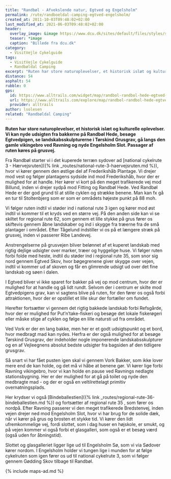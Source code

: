 ```yaml
---
title: "Randbøl - Afvekslende natur, Egtved og Engelsholm"
permalink: /rute/randboeldal-camping-egtved-engelsholm/
created_at: 2011-10-03T09:48:02+02:00
last_modified_at: 2021-06-03T09:48:02+02:00
header:
  overlay_image: &image https://www.dcu.dk/sites/default/files/styles/slide/public/randboeldal.jpg?itok=HOYn2OGg
  teaser: *image
  caption: "Billede fra dcu.dk"
category:
  - VisitVejle Cykelguide
tags:
  - VisitVejle Cykelguide
  - Randbøldal Camping
excerpt: "Ruten har store naturoplevelser, et historisk islæt og kulturelle oplevelser. Vi kan nyde udsigten fra bakkerne på Randbøl Hede, besøge Egtvedpigen, se landskabsskulpturerne i Tørskind Grusgrav, gå langs den gamle vikingebro ved Ravning og nyde Engelsholm Slot."
distance: 54
asphalt: 54
rubble: 0
gps:
  id: https://www.alltrails.com/widget/map/randbol-randbol-hede-egtved-ravning-engelslholm-2291d2e
  url: https://www.alltrails.com/explore/map/randbol-randbol-hede-egtved-ravning-engelslholm-2291d2e
  provider: alltrails
author: lsolesen
related: "Randbøldal Camping"
---
```


**Ruten har store naturoplevelser, et historisk islæt og kulturelle oplevelser. Vi kan nyde udsigten fra bakkerne på Randbøl Hede, besøge Egtvedpigen, se landskabsskulpturerne i Tørskind Grusgrav, gå langs den gamle vikingebro ved Ravning og nyde Engelsholm Slot. Passager af ruten køres på grusvej.**

Fra Randbøl starter vi i det kuperede terræn sydover ad [national cykelrute 3 - Hærvejsruten]({% link _routes/national-rute-3-haervejsruten.md %}), hvor vi kører gennem den østlige del af Frederikshåb Plantage. Vi drejer mod vest og følger plantagens sydside ind mod Frederikshåb, hvor der er mulighed for at handle. Her kører vi kort på den meget trafikerede vej mod Billund, inden vi drejer sydpå mod Fitting og Randbøl Hede. Ved Randbøl Hede er der god grund til at stille cyklen og strække benene. Man kan fx gå en tur til Stoltenbjerg som er som er områdets højeste punkt på 88 moh.

Vi følger ruten indtil vi støder ind i national rute 3 igen og kører mod øst indtil vi kommer til et kryds ved en større vej. På den anden side kan vi se skiltet for regional rute 62, som gennem et lille stykke på grus fører os skiftevis gennem åbne landskaber og ind i skygge fra træerne fra de små plantager i området. Efter Tågelund indstiller vi os på et længere stræk på grusvej, inden vi passerer Ribe Landevej. 

Anstrengelserne på grusvejen bliver belønnet af et kuperet landskab med rigtig dejlige udsigter over marker, træer og hyggelige huse. Vi følger ruten forbi folde med heste, indtil du støder ind i regional rute 35, som snor sig nord gennem Egtved Skov, hvor bøgegrenene giver skygge over vejen, indtil vi kommer ud af skoven og får en glimrende udsigt ud over det fine landskab og søen i dalen.

I Egtved bliver vi ikke sparet for bakker på vej op mod centrum, hvor der er mulighed for at handle og gå lidt rundt. Selvom der i centrum er skilte mod Egtvedpigens grav, kan vi sagtens blive på ruten, for den fører os også forbi attraktionen, hvor der er opstillet et lille skur der fortæller om fundet. 

Herefter fortsætter vi gennem det rigtig bakkede landskab forbi Refsgårde, hvor der er mulighed for Put’n’take-fiskeri og besøge det lokale fiskerøgeri eller måske stige af cyklen og følge en lille natursti ud fra området.

Ved Vork er der en lang bakke, men her er et godt udsigtspunkt og et bord, hvor medbragt mad kan nydes. Herfra er der også mulighed for at besøge Tørskind Grusgrav, der indeholder nogle imponerende landskabsskulpturer og en af Vejleegnens absolut bedste udsigter fra bagsiden af den tidligere grusgrav. 

Så snart vi har fået pusten igen skal vi gennem Vork Bakker, som ikke lover mere end de kan holde, og det må vi håbe at benene gør. Vi kører lige forbi Ravning vikingebro, hvor vi kan holde en pause ved Ravnings nedlagte stationsbygning. Her er der mulighed for at gå på toilet og nyde den medbragte mad - og der er også en veltilrettelagt primitiv overnatningsplads. 

Her krydser vi også [Bindeballestien]({% link _routes/regional-rute-36-bindeballestien.md %}) og fortsætter af regional rute 35 , som fører  os nordpå. Efter Ravning passerer vi den meget trafikerede Bredstenvej, inden vejen drejer ned mod Engelsholm Slot, hvor vi har brug for de solide dæk, når vi kører på grus og brosten et stykke tid. Vi kører den lidt ufremkommelige vej, fordi slottet, som i dag huser en højskole, er smukt, og på vejen kommer vi også forbi et glasgalleri, som også er et besøg værd (også uden for åbningstid). 

Slottet og glasgalleriet ligger lige ud til Engelsholm Sø, som vi via Sødover kører nordom. I Engelsholm holder vi tungen lige i munden for at følge cykelruten som igen fører os ud til national cykelrute 3, som vi følger gennem Gødding Skov tilbage til Randbøl.

{% include maps-ad.md %}

